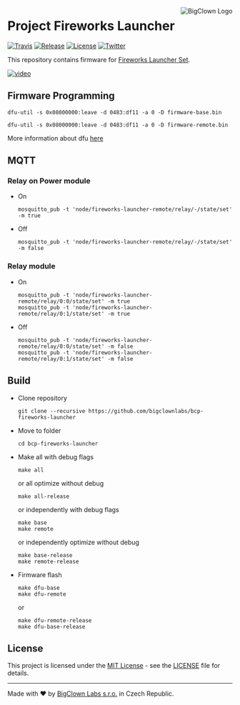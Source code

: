 <a href="https://www.bigclown.com"><img src="https://s3.eu-central-1.amazonaws.com/bigclown/gh-readme-logo.png" alt="BigClown Logo" align="right"></a>

# Project Fireworks Launcher

[![Travis](https://img.shields.io/travis/bigclownlabs/bcp-fireworks-launcher/master.svg)](https://travis-ci.org/bigclownlabs/bcp-fireworks-launcher)
[![Release](https://img.shields.io/github/release/bigclownlabs/bcp-fireworks-launcher.svg)](https://github.com/bigclownlabs/bcp-fireworks-launcher/releases)
[![License](https://img.shields.io/github/license/bigclownlabs/bcp-fireworks-launcher.svg)](https://github.com/bigclownlabs/bcp-fireworks-launcher/blob/master/LICENSE)
[![Twitter](https://img.shields.io/twitter/follow/BigClownLabs.svg?style=social&label=Follow)](https://twitter.com/BigClownLabs)


This repository contains firmware for [Fireworks Launcher Set](https://shop.bigclown.com/products/fireworks-launcher-set).

[![video](https://img.youtube.com/vi/kwgfSJDdBJE/0.jpg)](https://www.youtube.com/watch?v=kwgfSJDdBJE)

## Firmware Programming
```
dfu-util -s 0x08000000:leave -d 0483:df11 -a 0 -D firmware-base.bin
```
```
dfu-util -s 0x08000000:leave -d 0483:df11 -a 0 -D firmware-remote.bin
```

More information about dfu [here](https://doc.bigclown.com/core-module-flashing.html)

## MQTT

### Relay on Power module
* On
    ```
    mosquitto_pub -t 'node/fireworks-launcher-remote/relay/-/state/set' -m true
    ```
* Off
    ```
    mosquitto_pub -t 'node/fireworks-launcher-remote/relay/-/state/set' -m false
    ```
### Relay module
* On
    ```
    mosquitto_pub -t 'node/fireworks-launcher-remote/relay/0:0/state/set' -m true
    mosquitto_pub -t 'node/fireworks-launcher-remote/relay/0:1/state/set' -m true
    ```
* Off
    ```
    mosquitto_pub -t 'node/fireworks-launcher-remote/relay/0:0/state/set' -m false
    mosquitto_pub -t 'node/fireworks-launcher-remote/relay/0:1/state/set' -m false
    ```

## Build

* Clone repository

    ```
    git clone --recursive https://github.com/bigclownlabs/bcp-fireworks-launcher
    ```

* Move to folder
    ```
    cd bcp-fireworks-launcher
    ```

* Make
    all with debug flags
    ```
    make all
    ```
    or all optimize without debug
    ```
    make all-release
    ```
    or independently with debug flags
    ```
    make base
    make remote
    ```
    or independently optimize without debug
    ```
    make base-release
    make remote-release
    ```

* Firmware flash
    ```
    make dfu-base
    make dfu-remote
    ```
    or
    ```
    make dfu-remote-release
    make dfu-base-release
    ```


## License

This project is licensed under the [MIT License](https://opensource.org/licenses/MIT/) - see the [LICENSE](LICENSE) file for details.

---

Made with ❤ by [BigClown Labs s.r.o.](https://www.bigclown.com) in Czech Republic.
